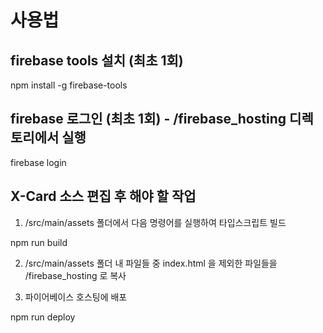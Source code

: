 # 사용법

## firebase tools 설치 (최초 1회)

npm install -g firebase-tools

## firebase 로그인 (최초 1회) - /firebase_hosting 디렉토리에서 실행

firebase login

## X-Card 소스 편집 후 해야 할 작업

1. /src/main/assets 폴더에서 다음 명령어를 실행하여 타입스크립트 빌드

npm run build

2. /src/main/assets 폴더 내 파일들 중 index.html 을 제외한 파일들을 /firebase_hosting 로 복사

3. 파이어베이스 호스팅에 배포

npm run deploy